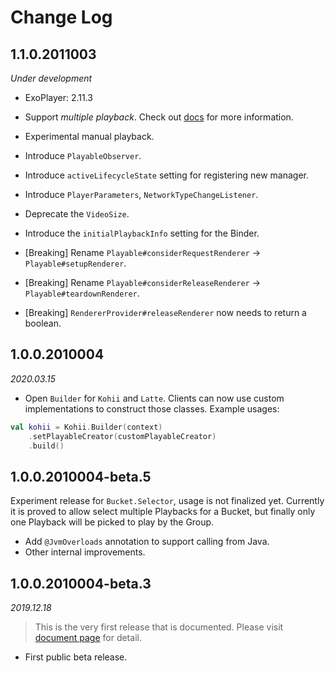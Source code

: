# Change Log

## 1.1.0.2011003

_Under development_

- ExoPlayer: 2.11.3
- Support _multiple playback_. Check out [docs](https://eneim.github.io/kohii/usage/advance/) for more information.
- Experimental manual playback.
- Introduce `PlayableObserver`.
- Introduce `activeLifecycleState` setting for registering new manager.
- Introduce `PlayerParameters`, `NetworkTypeChangeListener`.
- Deprecate the `VideoSize`.
- Introduce the `initialPlaybackInfo` setting for the Binder.

- [Breaking] Rename `Playable#considerRequestRenderer` -> `Playable#setupRenderer`.
- [Breaking] Rename `Playable#considerReleaseRenderer` -> `Playable#teardownRenderer`.
- [Breaking] `RendererProvider#releaseRenderer` now needs to return a boolean.

## 1.0.0.2010004

_2020.03.15_

- Open `Builder` for `Kohii` and `Latte`. Clients can now use custom implementations to construct
those classes. Example usages:

```Kotlin
val kohii = Kohii.Builder(context)
    .setPlayableCreator(customPlayableCreator)
    .build()
```

## 1.0.0.2010004-beta.5

Experiment release for `Bucket.Selector`, usage is not finalized yet. Currently it is proved to allow select multiple Playbacks for a Bucket, but finally only one Playback will be picked to play by the Group.

- Add `@JvmOverloads` annotation to support calling from Java.
- Other internal improvements.

## 1.0.0.2010004-beta.3

_2019.12.18_

> This is the very first release that is documented. Please visit [document page](https://eneim.github.io/kohii) for detail.

- First public beta release.
